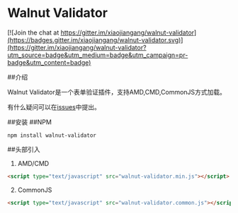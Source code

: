 # Walnut Validator
[![Join the chat at https://gitter.im/xiaojiangang/walnut-validator](https://badges.gitter.im/xiaojiangang/walnut-validator.svg)](https://gitter.im/xiaojiangang/walnut-validator?utm_source=badge&utm_medium=badge&utm_campaign=pr-badge&utm_content=badge)

##介绍

Walnut Validator是一个表单验证插件，支持AMD,CMD,CommonJS方式加载。

有什么疑问可以在[issues](https://github.com/xiaojiangang/walnut-validator/issues)中提出。

##安装
##NPM

```
npm install walnut-validator
```
##头部引入

1. AMD/CMD

```html
<script type="text/javascript" src="walnut-validator.min.js"></script>
```

2. CommonJS

```html
<script type="text/javascript" src="walnut-validator.common.js"></script>
``` 





